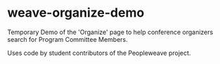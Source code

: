 # weave-organize-demo
Temporary Demo of the 'Organize' page to help conference organizers search for Program Committee Members.

Uses code by student contributors of the Peopleweave project.
